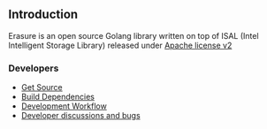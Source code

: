 ## Introduction

Erasure is an open source Golang library written on top of ISAL (Intel Intelligent Storage Library) released under [Apache license v2](./LICENSE)

### Developers
* [Get Source](./CONTRIBUTING.md)
* [Build Dependencies](./BUILDDEPS.md)
* [Development Workflow](./CONTRIBUTING.md#developer-guidelines)
* [Developer discussions and bugs](https://github.com/Minio-io/erasure/issues)
